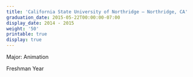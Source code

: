 ```yaml
---
title: 'California State University of Northridge – Northridge, CA'
graduation_date: 2015-05-22T00:00:00-07:00
display_date: 2014 - 2015
weight: '50'
printable: true
display: true
---
```

Major: Animation

Freshman Year
